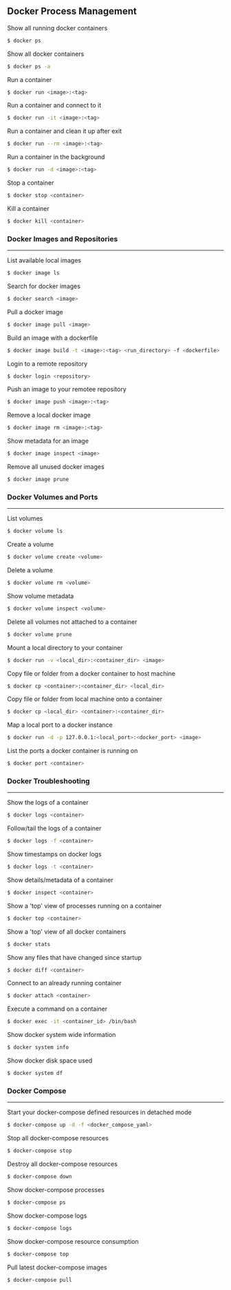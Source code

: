 Docker Process Management
-------------------------

Show all running docker containers
```sh
$ docker ps
```

Show all docker containers
```sh
$ docker ps -a
```

Run a container
```sh
$ docker run <image>:<tag>
```

Run a container and connect to it
```sh
$ docker run -it <image>:<tag>
```

Run a container and clean it up after exit
```sh
$ docker run --rm <image>:<tag>
```

Run a container in the background
```sh
$ docker run -d <image>:<tag>
```

Stop a container
```sh
$ docker stop <container>
```

Kill a container
```sh
$ docker kill <container>
```


### Docker Images and Repositories
------------------------------

List available local images
```sh
$ docker image ls
```

Search for docker images
```sh
$ docker search <image>
```

Pull a docker image
```sh
$ docker image pull <image>
```

Build an image with a dockerfile
```sh
$ docker image build -t <image>:<tag> <run_directory> -f <dockerfile>
```

Login to a remote repository
```sh
$ docker login <repository>
```

Push an image to your remotee repository
```sh
$ docker image push <image>:<tag>
```

Remove a local docker image
```sh
$ docker image rm <image>:<tag>
```

Show metadata for an image
```sh
$ docker image inspect <image>
```

Remove all unused docker images
```sh
$ docker image prune
```


### Docker Volumes and Ports
------------------------

List volumes
```sh
$ docker volume ls
```

Create a volume
```sh
$ docker volume create <volume>
```

Delete a volume
```sh
$ docker volume rm <volume>
```

Show volume metadata
```sh
$ docker volume inspect <volume>
```

Delete all volumes not attached to a container
```sh
$ docker volume prune
```

Mount a local directory to your container
```sh
$ docker run -v <local_dir>:<container_dir> <image>
```

Copy file or folder from a docker container to host machine
```sh
$ docker cp <container>:<container_dir> <local_dir>
```

Copy file or folder from local machine onto a container
```sh
$ docker cp <local_dir> <container>:<container_dir>
```

Map a local port to a docker instance
```sh
$ docker run -d -p 127.0.0.1:<local_port>:<docker_port> <image>
```

List the ports a docker container is running on
```sh
$ docker port <container>
```


### Docker Troubleshooting
----------------------

Show the logs of a container
```sh
$ docker logs <container>
```

Follow/tail the logs of a container
```sh
$ docker logs -f <container>
```

Show timestamps on docker logs
```sh
$ docker logs -t <container>
```

Show details/metadata of a container
```sh
$ docker inspect <container>
```

Show a 'top' view of processes running on a container
```sh
$ docker top <container>
```

Show a 'top' view of all docker containers
```sh
$ docker stats
```

Show any files that have changed since startup
```sh
$ docker diff <container>
```

Connect to an already running container
```sh
$ docker attach <container>
```

Execute a command on a container
```sh
$ docker exec -it <container_id> /bin/bash
```

Show docker system wide information
```sh
$ docker system info
```

Show docker disk space used
```sh
$ docker system df
```


### Docker Compose
--------------

Start your docker-compose defined resources in detached mode
```sh
$ docker-compose up -d -f <docker_compose_yaml>
```

Stop all docker-compose resources
```sh
$ docker-compose stop
```

Destroy all docker-compose resources
```sh
$ docker-compose down
```

Show docker-compose processes
```sh
$ docker-compose ps
```

Show docker-compose logs
```sh
$ docker-compose logs
```

Show docker-compose resource consumption
```sh
$ docker-compose top
```

Pull latest docker-compose images
```sh
$ docker-compose pull
```


